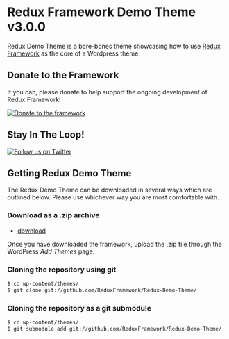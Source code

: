 # Redux Framework Demo Theme v3.0.0

Redux Demo Theme is a bare-bones theme showcasing how to use [Redux Framework](https://github.com/ReduxFramework/Redux-Demo-Theme) as the core of a Wordpress theme.

## Donate to the Framework ##

If you can, please donate to help support the ongoing development of Redux Framework!

[![Donate to the framework](https://www.paypalobjects.com/en_US/i/btn/btn_donateCC_LG.gif "Donate to the framework")](https://www.paypal.com/cgi-bin/webscr?cmd=_s-xclick&hosted_button_id=N5AD7TSH8YA5U)

## Stay In The Loop! ##

[![Follow us on Twitter](http://iod.unh.edu/Images/Twitter_follow_us.png "Follow us on Twitter")](https://www.twitter.com/ReduxFramework)

## Getting Redux Demo Theme ##

The Redux Demo Theme can be downloaded in several ways which are outlined below. Please use whichever way you are most comfortable with.

### Download as a .zip archive ###

* [download](https://github.com/ReduxFramework/Redux-Demo-Theme/archive/master.zip)

Once you have downloaded the framework, upload the .zip file through the WordPress *Add Themes* page.

### Cloning the repository using git ###

```bash
$ cd wp-content/themes/
$ git clone git://github.com/ReduxFramework/Redux-Demo-Theme/
```

### Cloning the repository as a git submodule ###

```bash
$ cd wp-content/themes/
$ git submodule add git://github.com/ReduxFramework/Redux-Demo-Theme/
```
